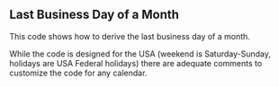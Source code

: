 ## Last Business Day of a Month

This code shows how to derive the last business day of a month. 

While the code is designed for the USA (weekend is Saturday-Sunday, holidays are USA Federal holidays) there are adequate comments to customize the code for any calendar.